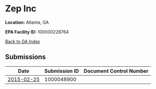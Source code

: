 # Zep Inc

**Location:** Atlanta, GA

**EPA Facility ID:** 100000228764

[Back to GA Index](../../index.md)

## Submissions

| Date | Submission ID | Document Control Number |
|------|--------------|-------------------------|
| [2015-02-25](submissions/1000048900.md) | 1000048900 |  |
